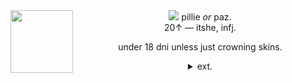 <div align="center"> <img src="https://files.catbox.moe/s6p0tp.gif"> pillie <i>or</i> paz.
<img align="left" src="https://64.media.tumblr.com/405c3d246e63263608d08acdb9bfc67a/73c9816ff0be9890-5e/s400x600/7d01c5e5eb0187c6c077aa1e4f8724320757b4f9.gifv" width="100" align="center"> <br> 20↑ — itshe, infj.
<p></p>
under 18 dni unless just crowning skins.
<p></p>
  <details><summary> ext. </summary>
<br>may come off a little bit pretentious sometimes! i'm an art geek, it is a given :p.
</details> </div>

